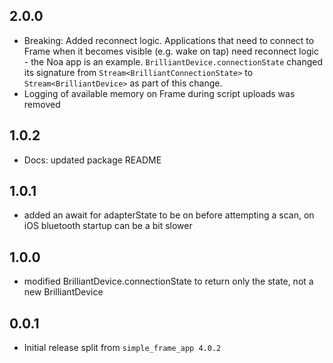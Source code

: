 ## 2.0.0

* Breaking: Added reconnect logic. Applications that need to connect to Frame when it becomes visible (e.g. wake on tap) need reconnect logic - the Noa app is an example. `BrilliantDevice.connectionState` changed its signature from `Stream<BrilliantConnectionState>` to `Stream<BrilliantDevice>` as part of this change.
* Logging of available memory on Frame during script uploads was removed

## 1.0.2

* Docs: updated package README

## 1.0.1

* added an await for adapterState to be on before attempting a scan, on iOS bluetooth startup can be a bit slower

## 1.0.0

* modified BrilliantDevice.connectionState to return only the state, not a new BrilliantDevice

## 0.0.1

* Initial release split from `simple_frame_app 4.0.2`
